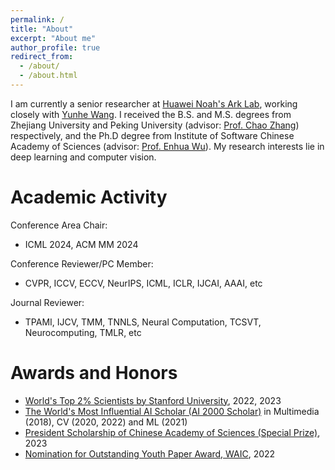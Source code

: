 ```yaml
---
permalink: /
title: "About"
excerpt: "About me"
author_profile: true
redirect_from: 
  - /about/
  - /about.html
---
```


I am currently a senior researcher at [Huawei Noah's Ark Lab](https://noahlab.com.hk/#/home), working closely with [Yunhe Wang](https://www.wangyunhe.site/). I received the B.S. and M.S. degrees from Zhejiang University and Peking University (advisor: [Prof. Chao Zhang](https://www.cis.pku.edu.cn/info/1084/1272.htm)) respectively, and
the Ph.D degree from Institute of Software Chinese Academy of Sciences (advisor: [Prof. Enhua Wu](https://www.fst.um.edu.mo/personal/ehwu/)). My research interests lie in deep learning and computer vision.

Academic Activity
======
Conference Area Chair:
- ICML 2024, ACM MM 2024

Conference Reviewer/PC Member:
- CVPR, ICCV, ECCV, NeurIPS, ICML, ICLR, IJCAI, AAAI, etc

Journal Reviewer:
- TPAMI, IJCV, TMM, TNNLS, Neural Computation, TCSVT, Neurocomputing, TMLR, etc

Awards and Honors
======
- [World's Top 2% Scientists by Stanford University](https://elsevier.digitalcommonsdata.com/datasets/btchxktzyw/6), 2022, 2023
- [The World's Most Influential AI Scholar (AI 2000 Scholar)](https://www.aminer.cn/ai2000) in Multimedia (2018), CV (2020, 2022) and ML (2021)
- [President Scholarship of Chinese Academy of Sciences (Special Prize)](http://www.is.cas.cn/xwdt2016/rdxw2016/202309/t20230908_6876763.html), 2023
- [Nomination for Outstanding Youth Paper Award, WAIC](https://mp.weixin.qq.com/s/z5QDa98pJdT433Dj4EH8IQ), 2022
